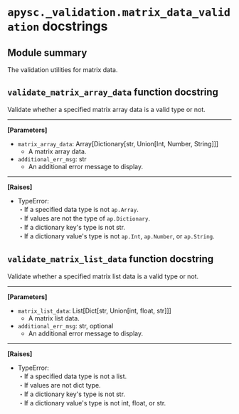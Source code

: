 # `apysc._validation.matrix_data_validation` docstrings

## Module summary

The validation utilities for matrix data.

## `validate_matrix_array_data` function docstring

Validate whether a specified matrix array data is a valid type or not.<hr>

**[Parameters]**

- `matrix_array_data`: Array[Dictionary[str, Union[Int, Number, String]]]
  - A matrix array data.
- `additional_err_msg`: str
  - An additional error message to display.

<hr>

**[Raises]**

- TypeError: <br> ・If a specified data type is not `ap.Array`. <br> ・If values are not the type of `ap.Dictionary`. <br> ・If a dictionary key's type is not str. <br> ・If a dictionary value's type is not `ap.Int`, `ap.Number`, or `ap.String`.

## `validate_matrix_list_data` function docstring

Validate whether a specified matrix list data is a valid type or not.<hr>

**[Parameters]**

- `matrix_list_data`: List[Dict[str, Union[int, float, str]]]
  - A matrix list data.
- `additional_err_msg`: str, optional
  - An additional error message to display.

<hr>

**[Raises]**

- TypeError: <br> ・If a specified data type is not a list. <br> ・If values are not dict type. <br> ・If a dictionary key's type is not str. <br> ・If a dictionary value's type is not int, float, or str.